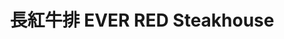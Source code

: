 ---
title: "長紅牛排 EVER RED Steakhouse"
description: "長紅牛排 EVER RED Steakhouse"
layout: shop
keywords:
  - 美食競賽
  - 台灣美食
  - 美食精選
datePublished: "2025-06-30"
dateModified: "2025-07-04"
city: "高雄市"
district: "左營區"
address: "高雄市左營區裕誠路南屏路"
phone: "0916077225"
geo: "22.666113865045887, 120.30003453773072"
google_map: "https://maps.app.goo.gl/Awk9bB9Loxb2y7pb6"
footinder: "https://footinder.com.tw/%E9%AB%98%E9%9B%84%E5%B8%82%E5%B7%A6%E7%87%9F%E5%8D%80/362073/"
official: "https://www.facebook.com/EverRedSteakhouse"
award:
  - name: "夜市王"
    year: "2024"
    entries:
      - nightMarket: "瑞豐夜市"
        food_type: "牛肉"
        rank: "第五名"

---